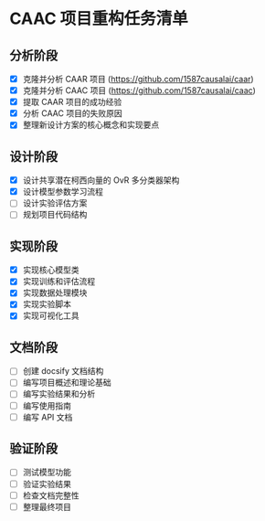 # CAAC 项目重构任务清单

## 分析阶段
- [x] 克隆并分析 CAAR 项目 (https://github.com/1587causalai/caar)
- [x] 克隆并分析 CAAC 项目 (https://github.com/1587causalai/caac)
- [x] 提取 CAAR 项目的成功经验
- [x] 分析 CAAC 项目的失败原因
- [x] 整理新设计方案的核心概念和实现要点

## 设计阶段
- [x] 设计共享潜在柯西向量的 OvR 多分类器架构
- [x] 设计模型参数学习流程
- [ ] 设计实验评估方案
- [ ] 规划项目代码结构

## 实现阶段
- [x] 实现核心模型类
- [x] 实现训练和评估流程
- [x] 实现数据处理模块
- [x] 实现实验脚本
- [x] 实现可视化工具

## 文档阶段
- [ ] 创建 docsify 文档结构
- [ ] 编写项目概述和理论基础
- [ ] 编写实验结果和分析
- [ ] 编写使用指南
- [ ] 编写 API 文档

## 验证阶段
- [ ] 测试模型功能
- [ ] 验证实验结果
- [ ] 检查文档完整性
- [ ] 整理最终项目
